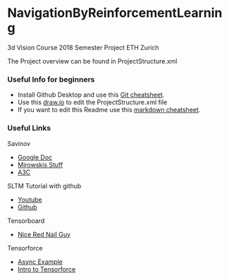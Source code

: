 
# NavigationByReinforcementLearning
3d Vision Course 2018 Semester Project ETH Zurich

The Project overview can be found in ProjectStructure.xml

### Useful Info for beginners
* Install Github Desktop and use this [Git cheatsheet](https://services.github.com/on-demand/downloads/github-git-cheat-sheet.pdf).
* Use this [draw.io](https://www.draw.io/#Hbuffv%2FNavigationByReinforcementLearning%2Fmaster%2FProjectStructure.xml) to edit the ProjectStructure.xml file
* If you want to edit this Readme use this [markdown cheatsheet](https://github.com/adam-p/markdown-here/wiki/Markdown-Cheatsheet).

### Useful Links
Savinov
* [Google Doc](https://docs.google.com/document/d/1NbX_4TDONXgPzOR2Dteq9g_e4Lln3jjzdjTNyAiJDWM/edit)
* [Mirowskis Stuff](https://arxiv.org/pdf/1611.03673.pdf)
* [A3C](https://arxiv.org/pdf/1602.01783.pdf)

SLTM Tutorial with github
* [Youtube](https://www.youtube.com/watch?v=l4X-kZjl1gs)
* [Github](https://github.com/nicholaslocascio/bcs-lstm)

 Tensorboard
* [Nice Red Nail Guy](https://www.tensorflow.org/programmers_guide/summaries_and_tensorboard)

Tensorforce
* [Async Example](https://github.com/reinforceio/tensorforce/blob/master/examples/openai_gym_async.py) 
* [Intro to Tensorforce](https://reinforce.io/blog/introduction-to-tensorforce/) 

